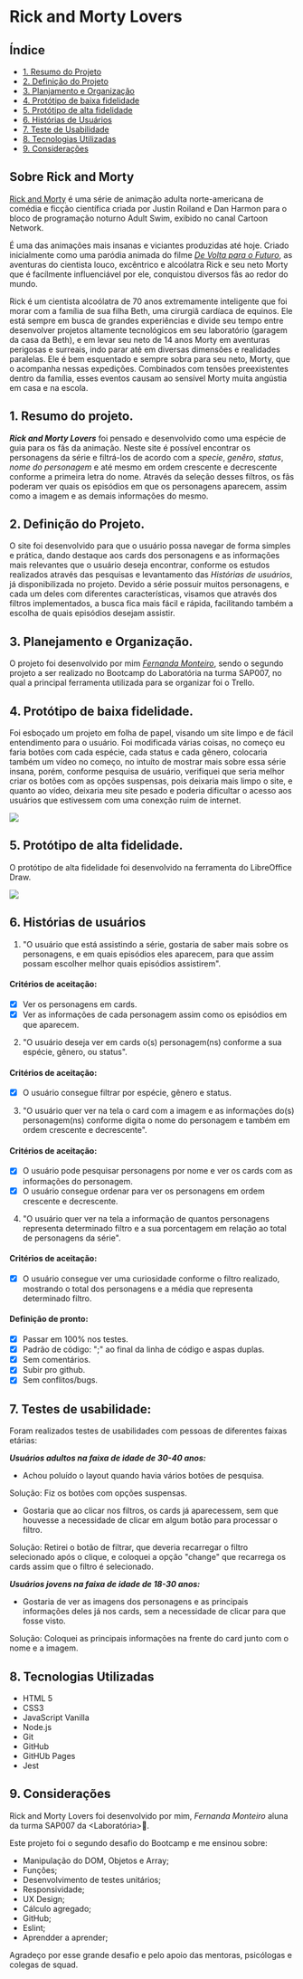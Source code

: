 # Rick and Morty Lovers

## Índice

- [1. Resumo do Projeto](#1-resumo-do-projeto)
- [2. Definição do Projeto](#2-definição-do-projeto)
- [3. Planjamento e Organização](#3-planejamento-e-organização)
- [4. Protótipo de baixa fidelidade](#4-protótipo-de-baixa-fidelidade)
- [5. Protótipo de alta fidelidade](#5-protótipo-de-baixa-fidelidade)
- [6. Histórias de Usuários](#6-histórias-de-usuários)
- [7. Teste de Usabilidade](#7-teste-de-usabilidade)
- [8. Tecnologias Utilizadas](#8-tecnologias-utilizadas)
- [9. Considerações](#9-considerações)

## Sobre Rick and Morty

[Rick and Morty](https://pt.wikipedia.org/wiki/Rick_and_Morty) é uma série de animação adulta norte-americana de comédia e ficção científica criada por Justin Roiland e Dan Harmon para o bloco de programação noturno Adult Swim, exibido no canal Cartoon Network.

É uma das animações mais insanas e viciantes produzidas até hoje. Criado inicialmente como uma paródia animada do filme [_De Volta para o Futuro_](https://pt.wikipedia.org/wiki/Back_to_the_Future), as aventuras do cientista louco, excêntrico e alcoólatra Rick e seu neto Morty que é facílmente influenciável por ele, conquistou diversos fãs ao redor do mundo.

Rick é um cientista alcoólatra de 70 anos extremamente inteligente que foi morar com a família de sua filha Beth, uma cirurgiã cardíaca de equinos. Ele está sempre em busca de grandes experiências e divide seu tempo entre desenvolver projetos altamente tecnológicos em seu laboratório (garagem da casa da Beth), e em levar seu neto de 14 anos Morty em aventuras perigosas e surreais, indo parar até em diversas dimensões e realidades paralelas. Ele é bem esquentado e sempre sobra para seu neto, Morty, que o acompanha nessas expedições. Combinados com tensões preexistentes dentro da família, esses eventos causam ao sensível Morty muita angústia em casa e na escola.

## 1. Resumo do projeto.

**_Rick and Morty Lovers_** foi pensado e desenvolvido como uma espécie de guia para os fãs da animação. Neste site é possível encontrar os personagens da série e filtrá-los de acordo com a _specie_, _genêro_, _status_, _nome do personagem_ e até mesmo em ordem crescente e decrescente conforme a primeira letra do nome. Através da seleção desses filtros, os fãs poderam ver quais os episódios em que os personagens aparecem, assim como a imagem e as demais informações do mesmo.

## 2. Definição do Projeto.

O site foi desenvolvido para que o usuário possa navegar de forma simples e prática, dando destaque aos cards dos personagens e as informações mais relevantes que o usuário deseja encontrar, conforme os estudos realizados através das pesquisas e levantamento das _Histórias de usuários_, já disponibilizada no projeto. Devido a série possuir muitos personagens, e cada um deles com diferentes características, visamos que através dos filtros implementados, a busca fica mais fácil e rápida, facilitando também a escolha de quais episódios desejam assistir.

## 3. Planejamento e Organização.

O projeto foi desenvolvido por mim [_Fernanda Monteiro_](https://github.com/Fe-Monteiro), sendo o segundo projeto a ser realizado no Bootcamp do Laboratória na turma SAP007, no qual a principal ferramenta utilizada para se organizar foi o Trello.

## 4. Protótipo de baixa fidelidade.

Foi esboçado um projeto em folha de papel, visando um site limpo e de fácil entendimento para o usuário. Foi modificada várias coisas, no começo eu faria botões com cada espécie, cada status e cada gẽnero, colocaria também um vídeo no começo, no intuíto de mostrar mais sobre essa série insana, porém, conforme pesquisa de usuário, verifiquei que seria melhor criar os botões com as opções suspensas, pois deixaria mais limpo o site, e quanto ao vídeo, deixaria meu site pesado e poderia dificultar o acesso aos usuários que estivessem com uma conexção ruim de internet.

<img src="readme.img/protótipoBaixa.jpg">

## 5. Protótipo de alta fidelidade.

O protótipo de alta fidelidade foi desenvolvido na ferramenta do LibreOffice Draw.

<img src="readme.img/protótipoFidelizado.png">

## 6. Histórias de usuários

1. "O usuário que está assistindo a série, gostaria de saber mais sobre os personagens, e em quais episódios eles aparecem, para que assim possam escolher melhor quais episódios assistirem".

#### Critérios de aceitação:
- [x] Ver os personagens em cards.
- [x] Ver as informações de cada personagem assim como os episódios em que aparecem.

2. "O usuário deseja ver em cards o(s) personagem(ns) conforme a sua espécie, gênero, ou status".

#### Critérios de aceitação:
- [x] O usuário consegue filtrar por espécie, gênero e status.

3. "O usuário quer ver na tela o card com a imagem e as informações do(s) personagem(ns) conforme digita o nome do personagem e também em ordem crescente e decrescente".

#### Critérios de aceitação:
- [x] O usuário pode pesquisar personagens por nome e ver os cards com as informações do personagem.
- [x] O usuário consegue ordenar para ver os personagens em ordem crescente e decrescente.

4. "O usuário quer ver na tela a informação de quantos personagens representa determinado filtro e a sua porcentagem em relação ao total de personagens da série".

#### Critérios de aceitação:
- [x] O usuário consegue ver uma curiosidade conforme o filtro realizado, mostrando o total dos personagens e a média que representa determinado filtro.

#### Definição de pronto:
- [x] Passar em 100% nos testes.
- [x] Padrão de código: ";" ao final da linha de código e aspas duplas.
- [x] Sem comentários.
- [x] Subir pro github.
- [x] Sem conflitos/bugs.

## 7. Testes de usabilidade:
Foram realizados testes de usabilidades com pessoas de diferentes faixas etárias:

***Usuários adultos na faixa de idade de 30-40 anos:***
- Achou poluído o layout quando havia vários botões de pesquisa.

Solução: Fiz os botões com opções suspensas.

- Gostaria que ao clicar nos filtros, os cards já aparecessem, sem que houvesse a necessidade de clicar em algum botão para processar o filtro.

Solução: Retirei o botão de filtrar, que deveria recarregar o filtro selecionado após o clique, e coloquei a opção "change" que recarrega os cards assim que o filtro é selecionado.

***Usuários jovens na faixa de idade de 18-30 anos:***
- Gostaria de ver as imagens dos personagens e as principais informações deles já nos cards, sem a necessidade de clicar para que fosse visto.

Solução: Coloquei as principais informações na frente do card junto com o nome e a imagem.

## 8. Tecnologias Utilizadas
- HTML 5
- CSS3
- JavaScript Vanilla
- Node.js
- Git
- GitHub
- GitHUb Pages
- Jest

## 9. Considerações

Rick and Morty Lovers foi desenvolvido por mim, _Fernanda Monteiro_ aluna da turma SAP007 da <Laboratória>&#128155;.

Este projeto foi o segundo desafio do Bootcamp e me ensinou sobre:
- Manipulação do DOM, Objetos e Array;
- Funções;
- Desenvolvimento de testes unitários;
- Responsividade;
- UX Design;
- Cálculo agregado;
- GitHub;
- Eslint;
- Aprendder a aprender;

Agradeço por esse grande desafio e pelo apoio das mentoras, psicólogas e colegas de squad.
